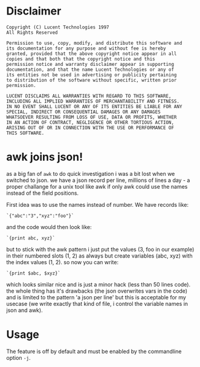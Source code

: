 Disclaimer
==========

```
Copyright (C) Lucent Technologies 1997
All Rights Reserved

Permission to use, copy, modify, and distribute this software and
its documentation for any purpose and without fee is hereby
granted, provided that the above copyright notice appear in all
copies and that both that the copyright notice and this
permission notice and warranty disclaimer appear in supporting
documentation, and that the name Lucent Technologies or any of
its entities not be used in advertising or publicity pertaining
to distribution of the software without specific, written prior
permission.

LUCENT DISCLAIMS ALL WARRANTIES WITH REGARD TO THIS SOFTWARE,
INCLUDING ALL IMPLIED WARRANTIES OF MERCHANTABILITY AND FITNESS.
IN NO EVENT SHALL LUCENT OR ANY OF ITS ENTITIES BE LIABLE FOR ANY
SPECIAL, INDIRECT OR CONSEQUENTIAL DAMAGES OR ANY DAMAGES
WHATSOEVER RESULTING FROM LOSS OF USE, DATA OR PROFITS, WHETHER
IN AN ACTION OF CONTRACT, NEGLIGENCE OR OTHER TORTIOUS ACTION,
ARISING OUT OF OR IN CONNECTION WITH THE USE OR PERFORMANCE OF
THIS SOFTWARE.
```

awk joins json!
===============

as a big fan of `awk` to do quick investigation i was a bit lost when we
switched to json. we have a json record per line, millions of lines a day - a
proper challange for a unix tool like awk if only awk could use the names
instead of the field positions.

First idea was to use the names instead of number. We have records like:

	`{"abc":"3","xyz":"foo"}`

and the code would then look like:

	`{print abc, xyz}`

but to stick with the awk pattern i just put the values (3, foo in our example)
in their numbered slots (1, 2) as always but create variables (abc, xyz) with
the index values (1, 2). so now you can write:

	`{print $abc, $xyz}`

which looks similar nice and is just a minor hack (less than 50 lines code).
the whole thing has it's drawbacks (the json overwrites vars in the code) and
is limited to the pattern 'a json per line' but this is acceptable for my
usecase (we write exactly that kind of file, i control the variable names in
json and awk).

Usage
=====

The feature is off by default and must be enabled by the commandline option
`-j`.
